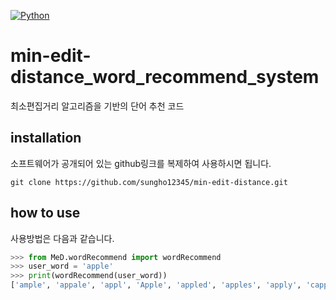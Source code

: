 [![Python](https://img.shields.io/badge/Python-Used-blue.svg)](https://shields.io/#/)

# min-edit-distance_word_recommend_system

최소편집거리 알고리즘을 기반의 단어 추천 코드


## installation
소프트웨어가 공개되어 있는 github링크를 복제하여 사용하시면 됩니다.
```
git clone https://github.com/sungho12345/min-edit-distance.git
```

## how to use
사용방법은 다음과 같습니다.
```python
>>> from MeD.wordRecommend import wordRecommend
>>> user_word = 'apple'
>>> print(wordRecommend(user_word))
['ample', 'appale', 'appl', 'Apple', 'appled', 'apples', 'apply', 'capple', 'dapple']
```
